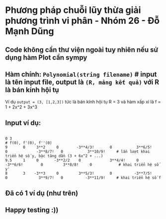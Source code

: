 # Phương pháp chuỗi lũy thừa giải phương trình vi phân - Nhóm 26 - Đỗ Mạnh Dũng

## Code không cần thư viện ngoài tuy nhiên nếu sử dụng hàm Plot cần sympy

## Hàm chính: `Polynomial(string filename)`  # input là tên input file, output là `(R, mảng kết quả)` với R là bán kính hội tụ
Ví dụ `output = (3, [1,2,3])` tức là bán kính hội tụ R = 3 và hàm xấp xỉ là f = 1 + 2x^2 + 3x^3
## Input ví dụ:

```

0 3                                                                                                                     # f(0), f'(0), f''(0)
9       0     3**2     0        -3**4/3!       0           3**6/5!    0             -3**8/7!   0           3**10/9!     # lần lượt khai triển hệ số y, bậc tăng dần (3 + 6x^2 + ...)
9.5     1     0       -3**2/2    0             3**4/4!     0         -3**6/6!        0         3**8/8!     0            # khai triển hệ số y'
8       3    -3**3     0         3**5/3!       0          -3**7/5!    0              3**9/7!   0          -3**11/9!     # khai triển hệ số f

```

## Đã có 1 ví dụ (như trên)

## Happy testing :))
